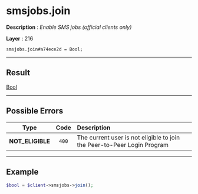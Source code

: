 # smsjobs.join

**Description** : *Enable SMS jobs \(official clients only\)*

**Layer** : 216

```tl
smsjobs.join#a74ece2d = Bool;
```

---

## Result

[Bool](type/Bool)

---

## Possible Errors

| Type | Code | Description |
| :---: | :---: | :--- |
| **NOT_ELIGIBLE** | `400` | The current user is not eligible to join the Peer-to-Peer Login Program |

---

## Example

```php
$bool = $client->smsjobs->join();
```